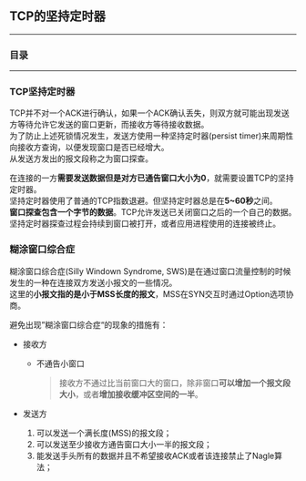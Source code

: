 ## TCP的坚持定时器
- - -

### 目录



* * * 

### TCP坚持定时器
TCP并不对一个ACK进行确认，如果一个ACK确认丢失，则双方就可能出现发送方等待允许它发送的窗口更新，而接收方等待接收数据。  
为了防止上述死锁情况发生，发送方使用一种坚持定时器(persist timer)来周期性向接收方查询，以便发现窗口是否已经增大。  
从发送方发出的报文段称之为窗口探查。  

 在连接的一方**需要发送数据但是对方已通告窗口大小为0**，就需要设置TCP的坚持定时器。  
 坚持定时器使用了普通的TCP指数退避。但坚持定时器总是在**5~60秒**之间。  
**窗口探查包含一个字节的数据**。TCP允许发送已关闭窗口之后的一个自己的数据。  
坚持定时器探查过程会持续到窗口被打开，或者应用进程使用的连接被终止。  

### 糊涂窗口综合症 
糊涂窗口综合症(Silly Windown Syndrome, SWS)是在通过窗口流量控制的时候发生的一种在连接双方发送小报文的一些情况。  
这里的**小报文指的是小于MSS长度的报文**，MSS在SYN交互时通过Option选项协商。  

避免出现”糊涂窗口综合症“的现象的措施有：  

- 接收方
  - 不通告小窗口 
    > 接收方不通过比当前窗口大的窗口，除非窗口**可以增加一个报文段大小**，或者**增加接收缓冲区空间的一半**。

- 发送方
  1) 可以发送一个满长度(MSS)的报文段；
  2) 可以发送至少接收方通告窗口大小一半的报文段；
  3) 能发送手头所有的数据并且不希望接收ACK或者该连接禁止了Nagle算法；
